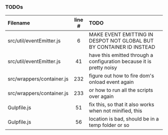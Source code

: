 ### TODOs
| Filename | line # | TODO
|:------|:------:|:------
| src/util/eventEmitter.js | 6 | MAKE EVENT EMITTING IN DESPOT NOT GLOBAL BUT BY CONTAINER ID INSTEAD
| src/util/eventEmitter.js | 41 | have this emitted through a configuration because it is pretty noisy
| src/wrappers/container.js | 232 | figure out how to fire dom's onload event again
| src/wrappers/container.js | 233 | or how to run all the scripts over again
| Gulpfile.js | 51 | fix this, so that it also works when not minified, this
| Gulpfile.js | 56 | location is bad, should be in a temp folder or so